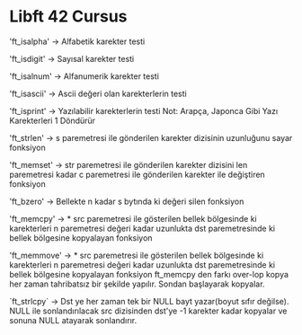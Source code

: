 <h1 aling="center">Libft 42 Cursus</h1>

<p>'ft_isalpha' -> Alfabetik karekter testi </p>
<p>'ft_isdigit' -> Sayısal karekter testi</p>
<p>'ft_isalnum' -> Alfanumerik karekter testi</p>
<p>'ft_isascii' -> Ascii değeri olan karekterlerin testi</p>
<p>'ft_isprint' -> Yazılabilir karekterlerin testi Not: Arapça, Japonca Gibi Yazı Karekterleri 1 Döndürür</p>
<p>'ft_strlen' -> s paremetresi ile gönderilen karekter dizisinin uzunluğunu sayar fonksiyon</p>
<p>'ft_memset' -> str paremetresi ile gönderilen karekter dizisini len paremetresi kadar c paremetresi ile gönderilen karekter ile değiştiren fonksiyon</p>
<p>'ft_bzero' -> Bellekte n kadar s bytında ki değeri silen fonksiyon</p>
<p>'ft_memcpy' -> * src paremetresi ile gösterilen bellek bölgesinde ki karekterleri n paremetresi değeri kadar uzunlukta dst paremetresinde ki bellek bölgesine kopyalayan fonksiyon</p>
<p>'ft_memmove' -> * src paremetresi ile gösterilen bellek bölgesinde ki karekterleri n paremetresi değeri kadar uzunlukta dst paremetresinde ki bellek bölgesine kopyalayan fonksiyon ft_memcpy den farkı over-lop kopya her zaman tahribatsız bir şekilde yapılır. Sondan başlayarak kopyalar. </p>
<p>`ft_strlcpy` -> Dst ye her zaman tek bir NULL bayt yazar(boyut sıfır değilse). NULL ile sonlandırılacak src dizisinden dst'ye -1 karekter kadar kopyalar ve sonuna NULL atayarak sonlandırır.

